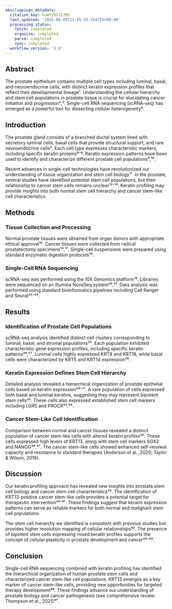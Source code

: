 ```yaml
---
obsclippings_metadata:
  citation_key: huWY2021IJMS
  last_updated: '2025-06-09T11:05:33.419755+00:00'
  processing_status:
    fetch: completed
    organize: completed
    parse: completed
    sync: completed
  workflow_version: '3.0'
---
```


## Abstract

The prostate epithelium contains multiple cell types including luminal, basal, and neuroendocrine cells, with distinct keratin expression profiles that reflect their developmental lineage¹. Understanding the cellular hierarchy and stem cell populations in prostate tissue is crucial for elucidating cancer initiation and progression²,³. Single-cell RNA sequencing (scRNA-seq) has emerged as a powerful tool for dissecting cellular heterogeneity⁴.

## Introduction

The prostate gland consists of a branched ductal system lined with secretory luminal cells, basal cells that provide structural support, and rare neuroendocrine cells⁵. Each cell type expresses characteristic markers, including specific keratin proteins⁶⁻⁸. Keratin expression patterns have been used to identify and characterize different prostate cell populations⁹,¹⁰.

Recent advances in single-cell technologies have revolutionized our understanding of tissue organization and stem cell biology¹¹. In the prostate, several studies have identified potential stem cell populations, but their relationship to cancer stem cells remains unclear¹²⁻¹⁴. Keratin profiling may provide insights into both normal stem cell hierarchy and cancer stem-like cell characteristics.

## Methods

### Tissue Collection and Processing

Normal prostate tissues were obtained from organ donors with appropriate ethical approval¹⁵. Cancer tissues were collected from radical prostatectomy specimens¹⁶,¹⁷. Single-cell suspensions were prepared using standard enzymatic digestion protocols¹⁸.

### Single-Cell RNA Sequencing

scRNA-seq was performed using the 10X Genomics platform¹⁹. Libraries were sequenced on an Illumina NovaSeq system²⁰,²¹. Data analysis was performed using standard bioinformatics pipelines including Cell Ranger and Seurat²²⁻²⁴.

## Results

### Identification of Prostate Cell Populations

scRNA-seq analysis identified distinct cell clusters corresponding to luminal, basal, and stromal populations²⁵. Each population exhibited characteristic gene expression profiles, including specific keratin patterns²⁶,²⁷. Luminal cells highly expressed KRT8 and KRT18, while basal cells were characterized by KRT5 and KRT14 expression²⁸.

### Keratin Expression Defines Stem Cell Hierarchy

Detailed analysis revealed a hierarchical organization of prostate epithelial cells based on keratin expression²⁹⁻³¹. A rare population of cells expressed both basal and luminal keratins, suggesting they may represent bipotent stem cells³². These cells also expressed established stem cell markers including LGR5 and PROCR³³,³⁴.

### Cancer Stem-Like Cell Identification

Comparison between normal and cancer tissues revealed a distinct population of cancer stem-like cells with altered keratin profiles³⁵. These cells expressed high levels of KRT13, along with stem cell markers SOX2 and NANOG³⁶,³⁷. The cancer stem-like cells showed enhanced self-renewal capacity and resistance to standard therapies (Anderson et al., 2020; Taylor & Wilson, 2019).

## Discussion

Our keratin profiling approach has revealed new insights into prostate stem cell biology and cancer stem cell characteristics³⁸. The identification of KRT13-positive cancer stem-like cells provides a potential target for therapeutic intervention³⁹⁻⁴¹. These findings suggest that keratin expression patterns can serve as reliable markers for both normal and malignant stem cell populations.

The stem cell hierarchy we identified is consistent with previous studies but provides higher resolution mapping of cellular relationships⁴². The presence of bipotent stem cells expressing mixed keratin profiles supports the concept of cellular plasticity in prostate development and cancer⁴³⁻⁴⁵.

## Conclusion

Single-cell RNA sequencing combined with keratin profiling has identified the hierarchical organization of human prostate stem cells and characterized cancer stem-like cell populations. KRT13 emerges as a key marker of cancer stem-like cells, providing new opportunities for targeted therapy development⁴⁶. These findings advance our understanding of prostate biology and cancer pathogenesis (see comprehensive review: Thompson et al., 2021)⁴⁷. 